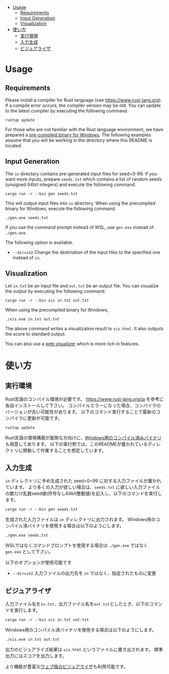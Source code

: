 - [Usage](#usage)
  - [Requirements](#requirements)
  - [Input Generation](#input-generation)
  - [Visualization](#visualization)
- [使い方](#%E4%BD%BF%E3%81%84%E6%96%B9)
  - [実行環境](#%E5%AE%9F%E8%A1%8C%E7%92%B0%E5%A2%83)
  - [入力生成](#%E5%85%A5%E5%8A%9B%E7%94%9F%E6%88%90)
  - [ビジュアライザ](#%E3%83%93%E3%82%B8%E3%83%A5%E3%82%A2%E3%83%A9%E3%82%A4%E3%82%B6)

# Usage

## Requirements
Please install a compiler for Rust language (see https://www.rust-lang.org).
If a compile error occurs, the compiler version may be old.
You can update to the latest compiler by executing the following command.
```
rustup update
```

For those who are not familiar with the Rust language environment, we have prepared a [pre-compiled binary for Windows](https://img.atcoder.jp/037/WneGTzJP_windows.zip).
The following examples assume that you will be working in the directory where this README is located.

## Input Generation
The `in` directory contains pre-generated input files for seed=0-99.
If you want more inputs, prepare `seeds.txt` which contains a list of random seeds (unsigned 64bit integers) and execute the following command.
```
cargo run -r --bin gen seeds.txt
```
This will output input files into `in` directory.
When using the precompiled binary for Windows, execute the following command.
```
./gen.exe seeds.txt
```
If you use the command prompt instead of WSL, use `gen.exe` instead of `./gen.exe`.


The following option is available.

- `--dir=in2` Change the destination of the input files to the specified one instead of `in`.

## Visualization
Let `in.txt` be an input file and `out.txt` be an output file.
You can visualize the output by executing the following command.
```
cargo run -r --bin vis in.txt out.txt
```
When using the precompiled binary for Windows,
```
./vis.exe in.txt out.txt
```

The above command writes a visualization result to `vis.html`.
It also outputs the score to standard output.

You can also use a [web visualizer](https://img.atcoder.jp/ahc037/WneGTzJP.html?lang=en) which is more rich in features.

# 使い方

## 実行環境
Rust言語のコンパイル環境が必要です。
https://www.rust-lang.org/ja を参考に各自インストールして下さい。
コンパイルエラーになった場合、コンパイラのバージョンが古い可能性があります。
以下のコマンド実行することで最新のコンパイラに更新が可能です。
```
rustup update
```

Rust言語の環境構築が面倒な方向けに、[Windows用のコンパイル済みバイナリ](https://img.atcoder.jp/ahc037/WneGTzJP_windows.zip)も用意してあります。
以下の実行例では、このREADMEが置かれているディレクトリに移動して作業することを想定しています。

## 入力生成
`in` ディレクトリに予め生成された seed=0~99 に対する入力ファイルが置かれています。
より多くの入力が欲しい場合は、`seeds.txt` に欲しい入力ファイルの数だけ乱数seed値(符号なし64bit整数値)を記入し、以下のコマンドを実行します。
```
cargo run -r --bin gen seeds.txt
```
生成された入力ファイルは `in` ディレクトリに出力されます。
Windows用のコンパイル済バイナリを使用する場合は以下のようにします。
```
./gen.exe seeds.txt
```
WSLではなくコマンドプロンプトを使用する場合は `./gen.exe` ではなく `gen.exe` として下さい。

以下のオプションが使用可能です

- `--dir=in2` 入力ファイルの出力先を `in` ではなく、指定されたものに変更

## ビジュアライザ
入力ファイル名を`in.txt`、出力ファイル名を`out.txt`としたとき、以下のコマンドを実行します。
```
cargo run -r --bin vis in.txt out.txt
```
Windows用のコンパイル済バイナリを使用する場合は以下のようにします。
```
./vis.exe in.txt out.txt
```

出力のビジュアライズ結果は `vis.html` というファイルに書き出されます。
標準出力にはスコアを出力します。

より機能が豊富な[ウェブ版のビジュアライザ](https://img.atcoder.jp/ahc037/WneGTzJP.html?lang=ja)も利用可能です。
